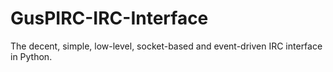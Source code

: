 # GusPIRC-IRC-Interface
The decent, simple, low-level, socket-based and event-driven IRC interface in Python.
